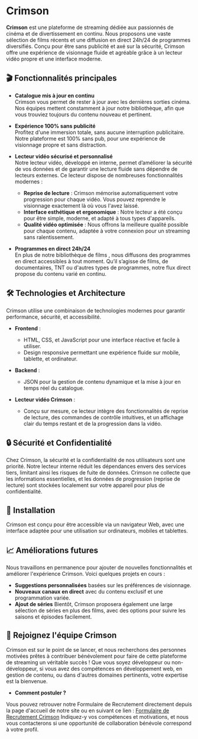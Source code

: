 # Crimson

**Crimson** est une plateforme de streaming dédiée aux passionnés de cinéma et de divertissement en continu. Nous proposons une vaste sélection de films récents et une diffusion en direct 24h/24 de programmes diversifiés. Conçu pour être sans publicité et axé sur la sécurité, Crimson offre une expérience de visionnage fluide et agréable grâce à un lecteur vidéo propre et une interface moderne.

## 🎬 Fonctionnalités principales

- **Catalogue mis à jour en continu**  
  Crimson vous permet de rester à jour avec les dernières sorties cinéma. Nos équipes mettent constamment à jour notre bibliothèque, afin que vous trouviez toujours du contenu nouveau et pertinent.

- **Expérience 100% sans publicité**  
  Profitez d'une immersion totale, sans aucune interruption publicitaire. Notre plateforme est 100% sans pub, pour une expérience de visionnage propre et sans distraction.

- **Lecteur vidéo sécurisé et personnalisé**  
  Notre lecteur vidéo, développé en interne, permet d’améliorer la sécurité de vos données et de garantir une lecture fluide sans dépendre de lecteurs externes. Ce lecteur dispose de nombreuses fonctionnalités modernes :

  - **Reprise de lecture** : Crimson mémorise automatiquement votre progression pour chaque vidéo. Vous pouvez reprendre le visionnage exactement là où vous l'avez laissé.
  - **Interface esthétique et ergonomique** : Notre lecteur a été conçu pour être simple, moderne, et adapté à tous types d'appareils.
  - **Qualité vidéo optimisée** : Nous offrons la meilleure qualité possible pour chaque contenu, adaptée à votre connexion pour un streaming sans ralentissement.

- **Programmes en direct 24h/24**  
  En plus de notre bibliothèque de films , nous diffusons des programmes en direct accessibles à tout moment. Qu’il s’agisse de films, de documentaires, TNT  ou d'autres types de programmes, notre flux direct propose du contenu varié en continu.

## 🛠 Technologies et Architecture

Crimson utilise une combinaison de technologies modernes pour garantir performance, sécurité, et accessibilité.

- **Frontend** :  
  - HTML, CSS, et JavaScript pour une interface réactive et facile à utiliser.
  - Design responsive permettant une expérience fluide sur mobile, tablette, et ordinateur.

- **Backend** :  
  - JSON pour la gestion de contenu dynamique et la mise à jour en temps réel du catalogue.

- **Lecteur vidéo Crimson** :  
  - Conçu sur mesure, ce lecteur intègre des fonctionnalités de reprise de lecture, des commandes de contrôle intuitives, et un affichage clair du temps restant et de la progression dans la vidéo.

## 🔒 Sécurité et Confidentialité

Chez Crimson, la sécurité et la confidentialité de nos utilisateurs sont une priorité. Notre lecteur interne réduit les dépendances envers des services tiers, limitant ainsi les risques de fuite de données. Crimson ne collecte que les informations essentielles, et les données de progression (reprise de lecture) sont stockées localement sur votre appareil pour plus de confidentialité.

## 🚀 Installation

Crimson est conçu pour être accessible via un navigateur Web, avec une interface adaptée pour une utilisation sur ordinateurs, mobiles et tablettes. 

## 📈 Améliorations futures

Nous travaillons en permanence pour ajouter de nouvelles fonctionnalités et améliorer l'expérience Crimson. Voici quelques projets en cours :

- **Suggestions personnalisées** basées sur les préférences de visionnage.
- **Nouveaux canaux en direct** avec du contenu exclusif et une programmation variée.
- **Ajout de séries** Bientôt, Crimson proposera également une large sélection de séries en plus des films, avec des options pour suivre les saisons et épisodes facilement.

## 🚀 Rejoignez l'équipe Crimson

Crimson est sur le point de se lancer, et nous recherchons des personnes motivées prêtes à contribuer bénévolement pour faire de cette plateforme de streaming un véritable succès ! Que vous soyez développeur ou non-développeur, si vous avez des compétences en développement web, en gestion de contenu, ou dans d'autres domaines pertinents, votre expertise est la bienvenue.

- **Comment postuler ?**

Vous pouvez retrouver notre Formulaire de Recrutement directement depuis la page d'accueil de notre site ou en suivant ce lien : [Formulaire de Recrutement Crimson](https://docs.google.com/forms/d/e/1FAIpQLSc41C1T8fawbCqw7hvYfsxdkGMLVTWwZKefqxuTHqxRVDRr_w/viewform?usp=sf_link) Indiquez-y vos compétences et motivations, et nous vous contacterons si une opportunité de collaboration bénévole correspond à votre profil.

